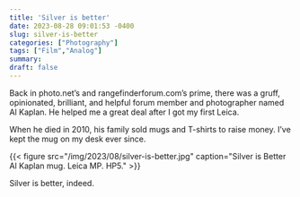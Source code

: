 ```yaml
---
title: 'Silver is better'
date: 2023-08-28 09:01:53 -0400
slug: silver-is-better
categories: ["Photography"]
tags: ["Film","Analog"]
summary: 
draft: false
---
```


Back in photo.net’s and rangefinderforum.com’s prime, there was a gruff, opinionated, brilliant, and helpful forum member and photographer named Al Kaplan. He helped me a great deal after I got my first Leica.

When he died in 2010, his family sold mugs and T-shirts to raise money. I’ve kept the mug on my desk ever since.

{{< figure src="/img/2023/08/silver-is-better.jpg" caption="Silver is Better Al Kaplan mug. Leica MP. HP5." >}}

Silver is better, indeed.

